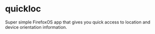 quickloc
========

Super simple FirefoxOS app that gives you quick access to location and device orientation information.
